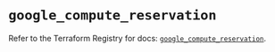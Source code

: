 # `google_compute_reservation`

Refer to the Terraform Registry for docs: [`google_compute_reservation`](https://registry.terraform.io/providers/hashicorp/google/5.16.0/docs/resources/compute_reservation).
